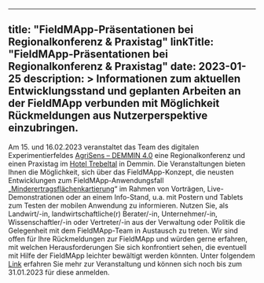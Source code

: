 
---
title: "FieldMApp-Präsentationen bei Regionalkonferenz & Praxistag"
linkTitle: "FieldMApp-Präsentationen bei Regionalkonferenz & Praxistag"
date: 2023-01-25
description: >
  Informationen zum aktuellen Entwicklungsstand und geplanten Arbeiten an der FieldMApp verbunden mit Möglichkeit Rückmeldungen aus Nutzerperspektive einzubringen.
---

Am 15. und 16.02.2023 veranstaltet das Team des digitalen Experimentierfeldes [AgriSens – DEMMIN 4.0](https://www.agrisens-demmin.de/) eine Regionalkonferenz und einen Praxistag im [Hotel Trebeltal](https://www.hotel-trebeltal.de/) in Demmin. Die Veranstaltungen bieten Ihnen die Möglichkeit, sich über das FieldMApp-Konzept, die neusten Entwicklungen zum FieldMApp-Anwendungsfall „[Minderertragsflächenkartierung](https://fieldmapp.github.io/docs/useroverview/usecases/list/lowyieldareamapping/)“ im Rahmen von Vorträgen, Live-Demonstrationen oder an einem Info-Stand, u.a. mit Postern und Tablets zum Testen der mobilen Anwendung zu informieren. Nutzen Sie, als Landwirt/-in, landwirtschaftliche(r) Berater/-in, Unternehmer/-in, Wissenschaftler/-in oder Vertreter/-in aus der Verwaltung oder Politik die Gelegenheit mit dem FieldMApp-Team in Austausch zu treten. Wir sind offen für Ihre Rückmeldungen zur FieldMApp und würden gerne erfahren, mit welchen Herausforderungen Sie sich konfrontiert sehen, die eventuell mit Hilfe der FieldMApp leichter bewältigt werden könnten.
Unter folgendem [Link](https://www.agrisens-demmin.de/feldtag-2023.html) erfahren Sie mehr zur Veranstaltung und können sich noch bis zum 31.01.2023 für diese anmelden.
